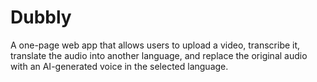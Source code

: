 # Dubbly
A one-page web app that allows users to upload a video, transcribe it, translate the audio into another language, and replace the original audio with an AI-generated voice in the selected language.
